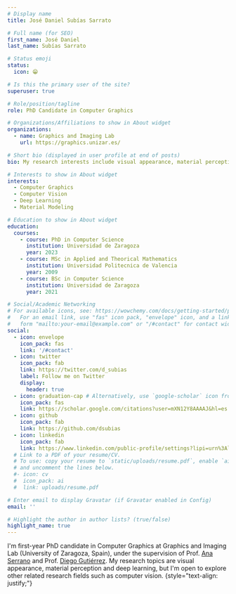 ```yaml
---
# Display name
title: José Daniel Subías Sarrato

# Full name (for SEO)
first_name: José Daniel
last_name: Subías Sarrato

# Status emoji
status:
  icon: 😁

# Is this the primary user of the site?
superuser: true

# Role/position/tagline
role: PhD Candidate in Computer Graphics

# Organizations/Affiliations to show in About widget
organizations:
  - name: Graphics and Imaging Lab
    url: https://graphics.unizar.es/

# Short bio (displayed in user profile at end of posts)
bio: My research interests include visual appearance, material perception and deep learning.

# Interests to show in About widget
interests:
  - Computer Graphics
  - Computer Vision
  - Deep Learning
  - Material Modeling

# Education to show in About widget
education:
  courses:
    - course: PhD in Computer Science
      institution: Universidad de Zaragoza
      year: 2023
    - course: MSc in Applied and Theorical Mathematics
      institution: Universidad Politecnica de Valencia
      year: 2009
    - course: BSc in Computer Science
      institution: Universidad de Zaragoza
      year: 2021

# Social/Academic Networking
# For available icons, see: https://wowchemy.com/docs/getting-started/page-builder/#icons
#   For an email link, use "fas" icon pack, "envelope" icon, and a link in the
#   form "mailto:your-email@example.com" or "/#contact" for contact widget.
social:
  - icon: envelope
    icon_pack: fas
    link: '/#contact'
  - icon: twitter
    icon_pack: fab
    link: https://twitter.com/d_subias
    label: Follow me on Twitter
    display:
      header: true
  - icon: graduation-cap # Alternatively, use `google-scholar` icon from `ai` icon pack
    icon_pack: fas
    link: https://scholar.google.com/citations?user=mXN12Y8AAAAJ&hl=es
  - icon: github
    icon_pack: fab
    link: https://github.com/dsubias
  - icon: linkedin
    icon_pack: fab
    link: https://www.linkedin.com/public-profile/settings?lipi=urn%3Ali%3Apage%3Ad_flagship3_profile_self_edit_contact-info%3BUmifiZROT5qoxFm9TRk2zg%3D%3D
  # Link to a PDF of your resume/CV.
  # To use: copy your resume to `static/uploads/resume.pdf`, enable `ai` icons in `params.yaml`,
  # and uncomment the lines below.
  #- icon: cv
  #  icon_pack: ai
  #  link: uploads/resume.pdf

# Enter email to display Gravatar (if Gravatar enabled in Config)
email: ''

# Highlight the author in author lists? (true/false)
highlight_name: true
---
```


I'm first-year PhD candidate in Computer Graphics at Graphics and Imaging Lab (University of Zaragoza, Spain), under the supervision of Prof. [Ana Serrano](https://ana-serrano.github.io/) and Prof. [Diego Gutiérrez](http://giga.cps.unizar.es/~diegog/). My research topics are visual appearance, material perception and deep learning, but I'm open to explore other related research fields such as computer vision.
{style="text-align: justify;"}
